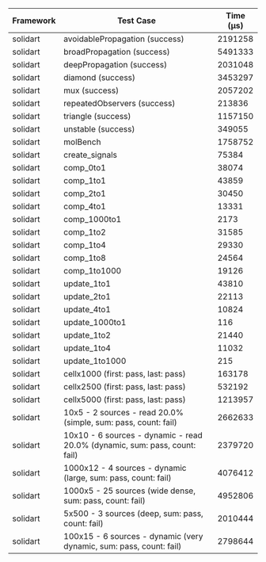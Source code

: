 | Framework | Test Case | Time (μs) |
| --- | --- | --- |
| solidart | avoidablePropagation (success) | 2191258 |
| solidart | broadPropagation (success) | 5491333 |
| solidart | deepPropagation (success) | 2031048 |
| solidart | diamond (success) | 3453297 |
| solidart | mux (success) | 2057202 |
| solidart | repeatedObservers (success) | 213836 |
| solidart | triangle (success) | 1157150 |
| solidart | unstable (success) | 349055 |
| solidart | molBench | 1758752 |
| solidart | create_signals | 75384 |
| solidart | comp_0to1 | 38074 |
| solidart | comp_1to1 | 43859 |
| solidart | comp_2to1 | 30450 |
| solidart | comp_4to1 | 13331 |
| solidart | comp_1000to1 | 2173 |
| solidart | comp_1to2 | 31585 |
| solidart | comp_1to4 | 29330 |
| solidart | comp_1to8 | 24564 |
| solidart | comp_1to1000 | 19126 |
| solidart | update_1to1 | 43810 |
| solidart | update_2to1 | 22113 |
| solidart | update_4to1 | 10824 |
| solidart | update_1000to1 | 116 |
| solidart | update_1to2 | 21440 |
| solidart | update_1to4 | 11032 |
| solidart | update_1to1000 | 215 |
| solidart | cellx1000 (first: pass, last: pass) | 163178 |
| solidart | cellx2500 (first: pass, last: pass) | 532192 |
| solidart | cellx5000 (first: pass, last: pass) | 1213957 |
| solidart | 10x5 - 2 sources - read 20.0% (simple, sum: pass, count: fail) | 2662633 |
| solidart | 10x10 - 6 sources - dynamic - read 20.0% (dynamic, sum: pass, count: fail) | 2379720 |
| solidart | 1000x12 - 4 sources - dynamic (large, sum: pass, count: fail) | 4076412 |
| solidart | 1000x5 - 25 sources (wide dense, sum: pass, count: fail) | 4952806 |
| solidart | 5x500 - 3 sources (deep, sum: pass, count: fail) | 2010444 |
| solidart | 100x15 - 6 sources - dynamic (very dynamic, sum: pass, count: fail) | 2798644 |
